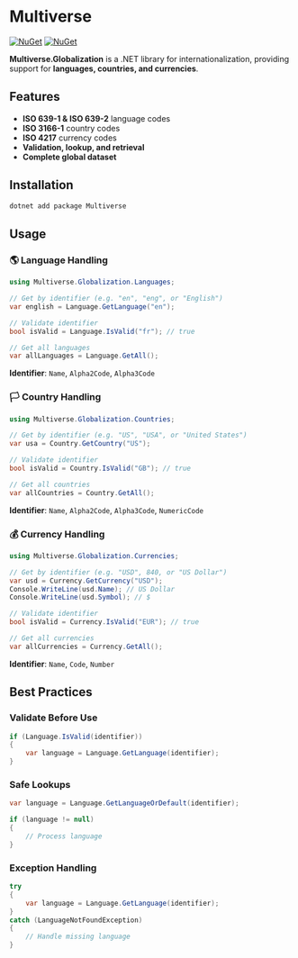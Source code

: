 ﻿# Multiverse

[![NuGet](https://img.shields.io/nuget/v/Multiverse.svg)](https://www.nuget.org/packages/Multiverse/)
[![NuGet](https://img.shields.io/nuget/dt/Multiverse.svg)](https://www.nuget.org/packages/Multiverse/)

**Multiverse.Globalization** is a .NET library for internationalization, providing support for **languages, countries, and currencies**.

## Features
- **ISO 639-1 & ISO 639-2** language codes
- **ISO 3166-1** country codes
- **ISO 4217** currency codes
- **Validation, lookup, and retrieval**
- **Complete global dataset**

## Installation
```bash
dotnet add package Multiverse
```

## Usage

### 🌎 Language Handling
```csharp
using Multiverse.Globalization.Languages;

// Get by identifier (e.g. "en", "eng", or "English")
var english = Language.GetLanguage("en");

// Validate identifier
bool isValid = Language.IsValid("fr"); // true

// Get all languages
var allLanguages = Language.GetAll();
```

**Identifier**: `Name`, `Alpha2Code`, `Alpha3Code`

### 🏳️ Country Handling
```csharp
using Multiverse.Globalization.Countries;

// Get by identifier (e.g. "US", "USA", or "United States")
var usa = Country.GetCountry("US");

// Validate identifier
bool isValid = Country.IsValid("GB"); // true

// Get all countries
var allCountries = Country.GetAll();
```

**Identifier**: `Name`, `Alpha2Code`, `Alpha3Code`, `NumericCode`

### 💰 Currency Handling
```csharp
using Multiverse.Globalization.Currencies;

// Get by identifier (e.g. "USD", 840, or "US Dollar")
var usd = Currency.GetCurrency("USD");
Console.WriteLine(usd.Name); // US Dollar
Console.WriteLine(usd.Symbol); // $

// Validate identifier
bool isValid = Currency.IsValid("EUR"); // true

// Get all currencies
var allCurrencies = Currency.GetAll();
```

**Identifier**: `Name`, `Code`, `Number`

## Best Practices

### Validate Before Use
```csharp
if (Language.IsValid(identifier))
{
    var language = Language.GetLanguage(identifier);
}
```

### Safe Lookups
```csharp
var language = Language.GetLanguageOrDefault(identifier);

if (language != null)
{
    // Process language
}
```

### Exception Handling
```csharp
try
{
    var language = Language.GetLanguage(identifier);
}
catch (LanguageNotFoundException)
{
    // Handle missing language
}
```


